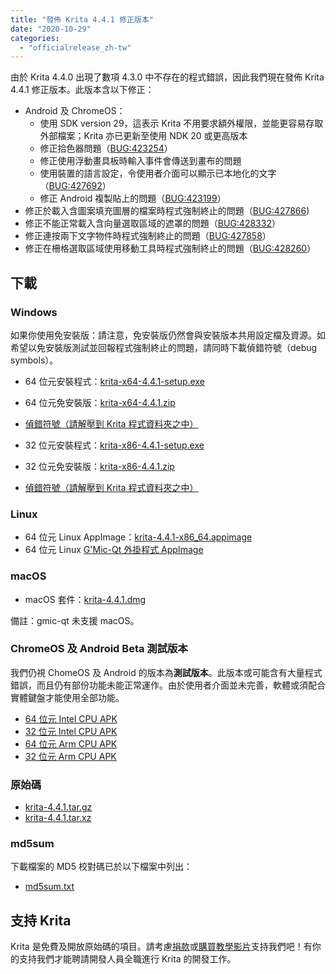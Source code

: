 ```yaml
---
title: "發佈 Krita 4.4.1 修正版本"
date: "2020-10-29"
categories: 
  - "officialrelease_zh-tw"
---
```


由於 Krita 4.4.0 出現了數項 4.3.0 中不存在的程式錯誤，因此我們現在發佈 Krita 4.4.1 修正版本。此版本含以下修正：

- Android 及 ChromeOS：
    - 使用 SDK version 29，這表示 Krita 不用要求額外權限，並能更容易存取外部檔案；Krita 亦已更新至使用 NDK 20 或更高版本
    - 修正拾色器問題（[BUG:423254](https://bugs.kde.org/show_bug.cgi?id=423254)）
    - 修正使用浮動畫具板時輸入事件會傳送到畫布的問題
    - 使用裝置的語言設定，令使用者介面可以顯示已本地化的文字（[BUG:427692](https://bugs.kde.org/show_bug.cgi?id=427692)）
    - 修正 Android 複製貼上的問題（[BUG:423199](https://bugs.kde.org/show_bug.cgi?id=423199)）
- 修正於載入含圖案填充圖層的檔案時程式強制終止的問題（[BUG:427866](https://bugs.kde.org/show_bug.cgi?id=427866))
- 修正不能正常載入含向量選取區域的遮罩的問題（[BUG:428332](https://bugs.kde.org/show_bug.cgi?id=428332)）
- 修正連按兩下文字物件時程式強制終止的問題（[BUG:427858](https://bugs.kde.org/show_bug.cgi?id=427858)）
- 修正在柵格選取區域使用移動工具時程式強制終止的問題（[BUG:428260](https://bugs.kde.org/show_bug.cgi?id=428260)）

## 下載

### Windows

如果你使用免安裝版：請注意，免安裝版仍然會與安裝版本共用設定檔及資源。如希望以免安裝版測試並回報程式強制終止的問題，請同時下載偵錯符號（debug symbols）。

- 64 位元安裝程式：[krita-x64-4.4.1-setup.exe](https://download.kde.org/stable/krita/4.4.1/krita-x64-4.4.1-setup.exe)
- 64 位元免安裝版：[krita-x64-4.4.1.zip](https://download.kde.org/stable/krita/4.4.1/krita-x64-4.4.1.zip)
- [偵錯符號（請解壓到 Krita 程式資料夾之中）](https://download.kde.org/stable/krita/4.4.1/krita-x64-4.4.1-dbg.zip)

- 32 位元安裝程式：[krita-x86-4.4.1-setup.exe](https://download.kde.org/stable/krita/4.4.1/krita-x86-4.4.1-setup.exe)
- 32 位元免安裝版：[krita-x86-4.4.1.zip](https://download.kde.org/stable/krita/4.4.1/krita-x86-4.4.1.zip)
- [偵錯符號（請解壓到 Krita 程式資料夾之中）](https://download.kde.org/stable/krita/4.4.1/krita-x86-4.4.1-dbg.zip)

### Linux

- 64 位元 Linux AppImage：[krita-4.4.1-x86\_64.appimage](https://download.kde.org/stable/krita/4.4.1/krita-4.4.1-x86_64.appimage)
- 64 位元 Linux [G'Mic-Qt 外掛程式 AppImage](https://download.kde.org/stable/krita/4.4.1/gmic_krita_qt-x86_64.appimage)

### macOS

- macOS 套件：[krita-4.4.1.dmg](https://download.kde.org/stable/krita/4.4.1/krita-4.4.1.dmg)

備註：gmic-qt 未支援 macOS。

### ChromeOS 及 Android Beta 測試版本

我們仍視 ChomeOS 及 Android 的版本為**測試版本**。此版本或可能含有大量程式錯誤，而且仍有部份功能未能正常運作。由於使用者介面並未完善，軟體或須配合實體鍵盤才能使用全部功能。

- [64 位元 Intel CPU APK](https://download.kde.org/stable/krita/4.4.1/krita-x86_64-4.4.1-release.apk)
- [32 位元 Intel CPU APK](https://download.kde.org/stable/krita/4.4.1/krita-x86-4.4.1-release.apk)
- [64 位元 Arm CPU APK](https://download.kde.org/stable/krita/4.4.1/krita-arm64-4.4.1-release.apk)
- [32 位元 Arm CPU APK](https://download.kde.org/stable/krita/4.4.1/krita-arm32-4.4.1-release.apk)

### 原始碼

- [krita-4.4.1.tar.gz](https://download.kde.org/stable/krita/4.4.1/krita-4.4.1.tar.gz)
- [krita-4.4.1.tar.xz](https://download.kde.org/stable/krita/4.4.1/krita-4.4.1.tar.xz)

### md5sum

下載檔案的 MD5 校對碼已於以下檔案中列出：

- [md5sum.txt](https://download.kde.org/stable/krita/4.4.1/md5sum.txt)

## 支持 Krita

Krita 是免費及開放原始碼的項目。請考慮[捐款](https://krita.org/en/support-us/donations/)或[購買教學影片](https://krita.org/en/shop/)支持我們吧！有你的支持我們才能聘請開發人員全職進行 Krita 的開發工作。
